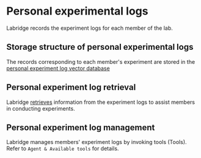 # Personal experimental logs

Labridge records the experiment logs for each member of the lab.

## Storage structure of personal experimental logs
The records corresponding to each member's experiment are stored in the 
[personal experiment log vector database](./store.md)

## Personal experiment log retrieval
Labridge [retrieves](./retrieve.md) information from the experiment logs to assist members in conducting experiments.

## Personal experiment log management
Labridge manages members' experiment logs by invoking tools (Tools). 
Refer to `Agent & Available tools` for details.





